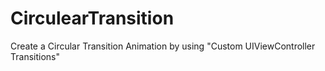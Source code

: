 # CirculearTransition
Create a Circular Transition Animation by using "Custom UIViewController Transitions"
